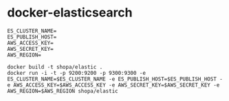 # docker-elasticsearch

    ES_CLUSTER_NAME=
    ES_PUBLISH_HOST=
    AWS_ACCESS_KEY=
    AWS_SECRET_KEY=
    AWS_REGION=

    docker build -t shopa/elastic .
    docker run -i -t -p 9200:9200 -p 9300:9300 -e ES_CLUSTER_NAME=$ES_CLUSTER_NAME -e ES_PUBLISH_HOST=$ES_PUBLISH_HOST -e AWS_ACCESS_KEY=$AWS_ACCESS_KEY -e AWS_SECRET_KEY=$AWS_SECRET_KEY -e AWS_REGION=$AWS_REGION shopa/elastic
